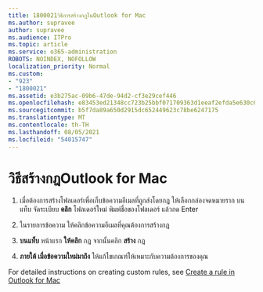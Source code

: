 ```yaml
---
title: 1800021วิธีการสร้างกฎในOutlook for Mac
ms.author: supravee
author: supravee
ms.audience: ITPro
ms.topic: article
ms.service: o365-administration
ROBOTS: NOINDEX, NOFOLLOW
localization_priority: Normal
ms.custom:
- "923"
- "1800021"
ms.assetid: e3b275ac-09b6-47de-94d2-cf3e29cef446
ms.openlocfilehash: e83453ed21348cc723b25bbf071709363d1eeaf2efda5e630c6431f62d348037
ms.sourcegitcommit: b5f7da89a650d2915dc652449623c78be6247175
ms.translationtype: MT
ms.contentlocale: th-TH
ms.lasthandoff: 08/05/2021
ms.locfileid: "54015747"
---
```

# <a name="how-to-create-a-rule-in-outlook-for-mac"></a>วิธีสร้างกฎOutlook for Mac

1. เมื่อต้องการสร้างโฟลเดอร์เพื่อเก็บข้อความอีเมลที่ถูกส่งโดยกฎ ให้เลือกกล่องจดหมายราก บนแท็บ จัดระเบียบ **คลิก** โฟลเดอร์ใหม่ พิมพ์ชื่อของโฟลเดอร์ แล้วกด Enter

2. ในรายการข้อความ ให้คลิกข้อความอีเมลที่คุณต้องการสร้างกฎ

3. **บนแท็บ** หน้าแรก **ให้คลิก** กฎ จากนั้นคลิก **สร้าง** กฎ

4. **ภายใต้ เมื่อข้อความใหม่มาถึง** ให้แก้ไขเกณฑ์ให้เหมาะกับความต้องการของคุณ 

For detailed instructions on creating custom rules, see [Create a rule in Outlook for Mac](https://aka.ms/AA1uy0v)
  